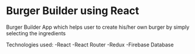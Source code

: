 # Burger Builder using React
Burger Builder App which helps user to create his/her own burger by simply selecting the ingredients

Technologies used:
-React
-React Router
-Redux
-Firebase Database
